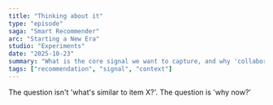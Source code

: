 ```yaml
---
title: "Thinking about it"
type: "episode"
saga: "Smart Recommender"
arc: "Starting a New Era"
studio: "Experiments"
date: "2025-10-23"
summary: "What is the core signal we want to capture, and why 'collaborative filtering' alone is not enough anymore."
tags: ["recommendation", "signal", "context"]
---
```


The question isn't 'what's similar to item X?'. The question is 'why now?'
